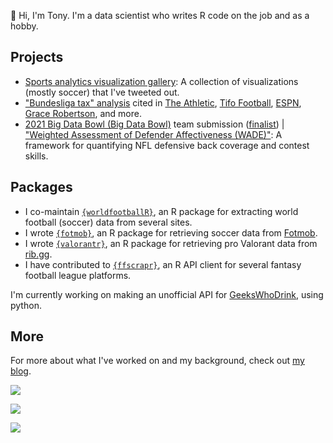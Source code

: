 👋 Hi, I'm Tony. I'm a data scientist who writes R code on the job and as a hobby.

## Projects

-   [Sports analytics visualization gallery](https://github.com/tonyelhabr/sports_viz): A collection of visualizations (mostly soccer) that I've tweeted out.
-   ["Bundesliga tax" analysis](https://twitter.com/TonyElHabr/status/1405946563260817412) cited in [The Athletic](https://theathletic.com/3307533/2022/05/16/a-case-against-erling-haalands-move-to-manchester-city/), [Tifo Football](https://www.youtube.com/watch?v=07gDK0_Ea1U), [ESPN](https://www.espn.com/sports/insider/soccer/insider/story/_/id/34373375/bayern-munich-bundesliga-does-german-soccer-weirdness-hurt-dominant-team), [Grace Robertson](https://onfootball.substack.com/p/is-the-bundesliga-tax-real), and more.
-   [2021 Big Data Bowl (Big Data Bowl)](https://operations.nfl.com/gameday/analytics/big-data-bowl/) team submission ([finalist](https://www.youtube.com/watch?v=l-O24EqD4YI)) \| ["Weighted Assessment of Defender Affectiveness (WADE)"](https://www.kaggle.com/asmaetoumi/weighted-assessment-of-defender-effectiveness): A framework for quantifying NFL defensive back coverage and contest skills.

## Packages

-   I co-maintain [`{worldfootballR}`](https://github.com/JaseZiv/worldfootballR), an R package for extracting world football (soccer) data from several sites.
-   I wrote [`{fotmob}`](https://github.com/tonyelhabr/fotmob), an R package for retrieving soccer data from [Fotmob](https://www.fotmob.com/).
-   I wrote [`{valorantr}`](https://github.com/tonyelhabr/valorantr), an R package for retrieving pro Valorant data from [rib.gg](https://rib.gg/).
-   I have contributed to [`{ffscrapr}`](https://github.com/ffverse/ffscrapr/), an R API client for several fantasy football league platforms.

I'm currently working on making an unofficial API for [GeeksWhoDrink](https://github.com/tonyelhabr/gwd), using python.

## More

For more about what I've worked on and my background, check out [my blog](https://tonyelhabr.rbind.io).

![](http://github-profile-summary-cards.vercel.app/api/cards/profile-details?username=tonyelhabr&theme=github)

![](http://github-profile-summary-cards.vercel.app/api/cards/stats?username=tonyelhabr&theme=github)

![](http://github-profile-summary-cards.vercel.app/api/cards/productive-time?username=tonyelhabr&theme=github&utcOffset=-6) 
